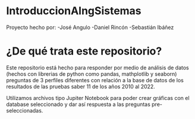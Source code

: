 # IntroduccionAIngSistemas
Proyecto hecho por:
-José Angulo
-Daniel Rincón
-Sebastián Ibáñez

# ¿De qué trata este repositorio?
Este repositorio está hecho para responder por medio de análisis de datos (hechos con librerias de python como pandas,
mathplotlib y seaborn) preguntas de 3 perfiles diferentes con relación a la base de datos de los resultados de las pruebas saber 11
de los años 2010 al 2022.

Utilizamos archivos tipo Jupiter Notebook para poder crear gráficas con el database seleccionado y dar así respuesta a las preguntas pre-seleccionadas.